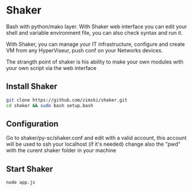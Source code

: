 Shaker
======

Bash with python/mako layer.
With Shaker web interface you can edit your shell and variable environment file, you can also check syntax and run it.

With Shaker, you can manage your IT infrastructure, configure and create VM from any HyperViseur,
push conf on your Networks devices.

The strangth point of shaker is his ability to make your own modules with your own script via the web interface


## Install Shaker

```bash
git clone https://github.com/zimski/shaker.git
cd shaker && sudo bash setup.bash
```

## Configuration
Go to shaker/py-sc/shaker.conf and edit with a valid account, this account will be used to ssh your localhost (if it's needed)
change also the "pwd" with the curent shaker folder in your machine

## Start Shaker

```bash
node app.js
```
